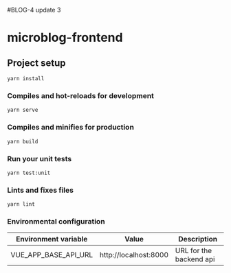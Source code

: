 #BLOG-4 update 3
# microblog-frontend

## Project setup
```
yarn install
```

### Compiles and hot-reloads for development
```
yarn serve
```

### Compiles and minifies for production
```
yarn build
```

### Run your unit tests
```
yarn test:unit
```

### Lints and fixes files
```
yarn lint
```

### Environmental configuration

| Environment variable | Value | Description |
| --- | --- | --- |
| VUE_APP_BASE_API_URL | http://localhost:8000 | URL for the backend api |
